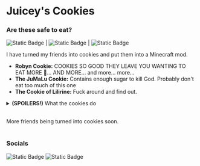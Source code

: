 # Juicey's Cookies
### Are these safe to eat?

<img alt="Static Badge" src="https://img.shields.io/badge/Requires-Fabric%20API-purple?style=flat-square&labelColor=white">  |  <img alt="Static Badge" src="https://img.shields.io/badge/Minecraft%20Versions-1.20.1-purple?style=flat-square&labelColor=white">  |  <img alt="Static Badge" src="https://img.shields.io/badge/License-MIT-purple?style=flat-square&labelColor=white">

I have turned my friends into cookies and put them into a Minecraft mod.


- **Robyn Cookie:** COOKIES SO GOOD THEY LEAVE YOU WANTING TO EAT MORE 🥰... AND MORE... and more... more...
- **The JuMaLu Cookie:** Contains enough sugar to kill God. Probably don't eat too much of this one
- **The Cookie of Lilirine:** Fuck around and find out.

<details>
  <summary><b>(SPOILERS!)</b> What the cookies do</summary>
  
  - **Robyn Cookie:** Gives you regeneration and hunger for 3 seconds, but has a 60% chance of getting slowness for 10 seconds
  - **The JuMaLu Cookie:** Gives you speed 3 for 30 seconds but has a 50% chance to give you wither 3 for 5 seconds. Kills you if you eat more than 2 in one hour
  - **The Cookie of Lilirine:** Literally poisons you. (10 seconds)
</details>

<br>More friends being turned into cookies soon.<br><br>

<h3>Socials</h3>
<img alt="Static Badge" src="https://img.shields.io/badge/GitHub-JuiceyBeans-purple?style=social&logo=github&logoColor=black&label=GitHub&labelColor=white&link=https%3A%2F%2Fgithub.com%2FJuiceyBeans%2FJuiceyTweaks">
<img alt="Static Badge" src="https://img.shields.io/badge/Discord-juiceybeans-purple?style=social&logo=discord&logoColor=black">
